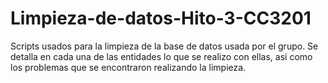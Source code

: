 # Limpieza-de-datos-Hito-3-CC3201
Scripts usados para la limpieza de la base de datos usada por el grupo. Se detalla en cada una de las entidades lo que se realizo con ellas, asi como los problemas que se encontraron realizando la limpieza. 
